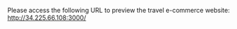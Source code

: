 Please access the following URL to preview the travel e-commerce website: http://34.225.66.108:3000/
